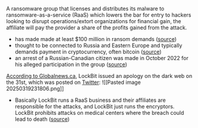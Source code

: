 A ransomware group that licenses and distributes its malware to ransomware-as-a-service (RaaS) which lowers the bar for entry to hackers looking to disrupt operations/extort organizations for financial gain, the affiliate will pay the provider a share of the profits gained from the attack.
* has made made at least $100 million in ransom demands ([source](https://www.cbc.ca/news/canada/toronto/sickkids-attack-1.6705843))
* thought to be connected to Russia and Eastern Europe and typically demands payment in cryptocurrency, often bitcoin ([source](https://www.controleng.com/throwback-attack-christmas-attack-on-sickkids-hospital-prompts-rare-apology-from-lockbit/))
* an arrest of a Russian-Canadian citizen was made in October 2022 for his alleged participation in the group ([source](https://www.cbc.ca/news/canada/toronto/sickkids-attack-1.6705843))

[According to Globalnews.ca](https://www.healthcareitnews.com/news/lockbit-ransomware-group-apologizes-childrens-hospital-cyberattack), LockBit issued an apology on the dark web on the 31st, which was posted on [Twitter](https://x.com/AlvieriD/status/1609253113436700678?s=20&t=hLelspGcmLxOXfsYyHJxGg): ![[Pasted image 20250319231806.png]]
- Basically LockBit runs a RaaS business and their affiliates are responsible for the attacks, and LockBit just runs the encryptors. LockBit prohibits attacks on medical centers where the breach could lead to death ([source](https://www.controleng.com/throwback-attack-christmas-attack-on-sickkids-hospital-prompts-rare-apology-from-lockbit/))
	